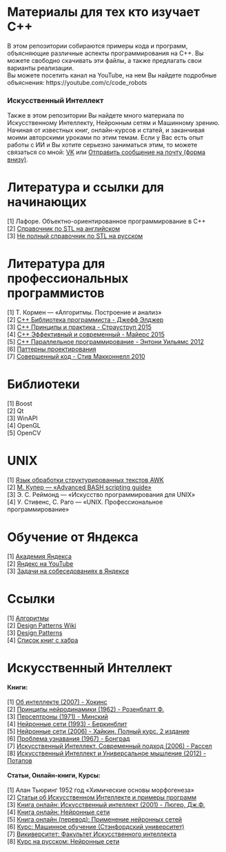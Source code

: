 <h1>Материалы для тех кто изучает C++</h1>
<p>
В этом репозитории собираются примеры кода и программ, объясняющие различные аспекты программирования на С++. Вы можете свободно скачивать эти файлы, а также предлагать свои варианты реализации.
<br>
Вы можете посетить канал на YouTube, на нем Вы найдете подробные объяснения: https://youtube.com/c/code_robots
</p>
<h3>Искусственный Интеллект</h3>
<p>Также в этом репозитории Вы найдете много материала по Искусственному Интеллекту, Нейронным сетям и Машинному зрению. Начиная от известных книг, онлайн-курсов и статей, и заканчивая моими авторскими уроками по этим темам.
Если у Вас есть опыт работы с ИИ и Вы хотите серьезно заниматься этим, то можете связаться со мной: <a href="https://vk.com/jah_lives_in_me" target="_blank">VK</a> или <a href="http://codrob.ru/summary" target="_blank">Отправить сообщение на почту (форма внизу)</a>.</p>
<h1>Литература и ссылки для начинающих</h1>
[1] Лафоре. Объектно-ориентированное программирование в C++ <br>
[2] <a href="http://www.cplusplus.com" target="_blank">Справочник по STL на английском</a><br>
[3] <a href="http://ru.cppreference.com/w/" target="_blank">Не полный справочник по STL на русском</a><br>
<h1>Литература для профессиональных программистов</h1>
[1] Т. Кормен — «Алгоритмы. Построение и анализ»<br>
[2] <a href="https://github.com/Evgeny-Bukovski/ForStudentsLearningCpp/tree/master/Books" target="_blank">C++ Библиотека программиста - Джефф Элджер</a><br>
[3] <a href="https://github.com/Evgeny-Bukovski/ForStudentsLearningCpp/tree/master/Books" target="_blank">C++ Принципы и практика - Страуструп 2015</a><br>
[4] <a href="https://github.com/Evgeny-Bukovski/ForStudentsLearningCpp/tree/master/Books" target="_blank">C++ Эффективный и современный - Майерс 2015</a><br>
[5] <a href="https://github.com/Evgeny-Bukovski/ForStudentsLearningCpp/tree/master/Books" target="_blank">C++ Параллельное программирование - Энтони Уильямс 2012</a><br>
[6] <a href="https://github.com/Evgeny-Bukovski/ForStudentsLearningCpp/tree/master/Books" target="_blank">Паттерны проектирования</a><br>
[7] <a href="https://github.com/Evgeny-Bukovski/ForStudentsLearningCpp/tree/master/Books" target="_blank">Совершенный код - Стив Макконнелл 2010</a><br>
<h1>Библиотеки</h1>
[1] Boost<br>
[2] Qt<br>
[3] WinAPI<br>
[4] OpenGL<br>
[5] OpenCV<br>
<h1>UNIX</h1>
[1] <a href="http://lib.ru/MAN/DEMOS210/awk.txt" target="_blank">Язык обработки структурированных текстов AWK</a><br>
[2] <a href="http://www.tldp.org/LDP/abs/html/" target="_blank">М. Купер — «Advanced BASH scripting guide»</a><br>
[3] Э. С. Реймонд — «Искусство программирования для UNIX»<br>
[4] У. Стивенс, С. Раго — «UNIX. Профессиональное программирование»<br>
<h1>Обучение от Яндекса</h1>
[1] <a href="https://academy.yandex.ru" target="_blank">Академия Яндекса</a><br>
[2] <a href="https://www.youtube.com/channel/UCTUyoZMfksbNIHfWJjwr5aQ" target="_blank">Яндекс на YouTube</a><br>
[3] <a href="https://habrahabr.ru/company/yandex/blog/206234/" target="_blank">Задачи на собеседованиях в Яндексе</a><br>
<h1>Ссылки</h1>
[1] <a href="http://kvodo.ru/category/algorithms" target="_blank">Алгоритмы</a><br>
[2] <a href="https://ru.wikipedia.org/wiki/Design_Patterns" target="_blank">Design Patterns Wiki</a><br>
[3] <a href="https://sourcemaking.com/design_patterns" target="_blank">Design Patterns</a><br>
[4] <a href="https://habrahabr.ru/company/mailru/blog/265103/" target="_blank">Список книг с хабра</a><br>
<h1>Искусственный Интеллект</h1>
<b>Книги:</b><br><br>
[1] <a href="https://github.com/Evgeny-Bukovski/ForStudentsLearningCpp/tree/master/Books/AI" target="_blank">Об интеллекте (2007) - Хокинс</a><br>
[2] <a href="https://github.com/Evgeny-Bukovski/ForStudentsLearningCpp/tree/master/Books/AI" target="_blank">Принципы нейродинамики (1962) - Розенблатт Ф.</a><br>
[3] <a href="https://github.com/Evgeny-Bukovski/ForStudentsLearningCpp/tree/master/Books/AI" target="_blank">Персептроны (1971) - Минский</a><br>
[4] <a href="https://github.com/Evgeny-Bukovski/ForStudentsLearningCpp/tree/master/Books/AI" target="_blank">Нейронные сети (1993) - Беркинблит</a><br>
[5] <a href="https://github.com/Evgeny-Bukovski/ForStudentsLearningCpp/tree/master/Books/AI" target="_blank">Нейронные сети (2006) - Хайкин. Полный курс. 2 издание</a><br>
[6] <a href="https://github.com/Evgeny-Bukovski/ForStudentsLearningCpp/tree/master/Books/AI" target="_blank">Проблема узнавания (1967) - Бонград</a><br>
[7] <a href="https://github.com/Evgeny-Bukovski/ForStudentsLearningCpp/tree/master/Books/AI" target="_blank">Искусственный Интеллект. Современный подход (2006) - Рассел</a><br>
[8] <a href="https://github.com/Evgeny-Bukovski/ForStudentsLearningCpp/tree/master/Books/AI" target="_blank">Искусственный Интеллект и Универсальное мышление (2012) - Потапов</a><br>
<br>
<b>Статьи, Онлайн-книги, Курсы:</b><br><br>
[1] Алан Тьюринг 1952 год «Химические основы морфогенеза»<br>
[2] <a href="http://www.aiportal.ru/articles" target="_blank">Статьи об Искусственном Интеллекте и примеры программ</a><br>
[3] <a href="http://filosof.historic.ru/books/item/f00/s00/z0000716/index.shtml" target="_blank">Книга онлайн: Искусственный интеллект (2001) - Люгер, Дж.Ф.</a><br>
[4] <a href="http://statsoft.ru/home/textbook/modules/stneunet.html#preandpost" target="_blank">Книга онлайн: Нейронные сети</a><br>
[5] <a href="http://matlab.exponenta.ru/neuralnetwork/book4/index.php" target="_blank">Книга онлайн (перевод): Применение нейронных сетей</a><br>
[6] <a href="https://www.coursera.org/learn/machine-learning" target="_blank">Курс: Машинное обучение (Стэнфордский университет)</a><br>
[7] <a href="https://ru.wikiversity.org/wiki/Факультет_искусственного_интеллекта" target="_blank">Викиверситет: Факультет Искусственного интеллекта</a><br>
[8] <a href="https://stepik.org/course/Нейронные-сети-401" target="_blank">Курс на русском: Нейронные сети</a><br>
